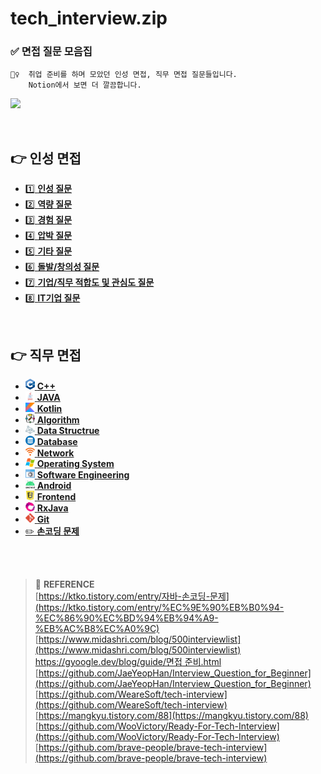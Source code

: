 # tech_interview.zip

### ✅ 면접 질문 모음집

```
💁‍♀️  취업 준비를 하며 모았던 인성 면접, 직무 면접 질문들입니다.
    Notion에서 보면 더 깔끔합니다.
```

<a href="https://4z7l.notion.site/zip-56929380efef41f8b47a5b787e8401b4" target="_blank"><img src="https://img.shields.io/badge/Notion%EC%97%90%EC%84%9C%20%EB%B3%B4%EA%B8%B0-000000?style=plastic&logo=Notion&logoColor=white"/></a>


<br>

## 👉 인성 면접

- [1️⃣ **인성 질문**](/인성/1_인성.md)
- [2️⃣ **역량 질문**](/인성/2_역량.md)
- [3️⃣ **경험 질문**](/인성/3_경험.md)
- [4️⃣ **압박 질문**](/인성/4_압박.md)
- [5️⃣ **기타 질문**](/인성/5_기타.md)
- [6️⃣ **돌발/창의성 질문**](/인성/6_돌발창의성.md)
- [7️⃣ **기업/직무 적합도 및 관심도 질문**](/인성/7_적합도.md)
- [8️⃣ **IT기업 질문**](/인성/8_IT.md)


<br>

## 👉 직무 면접

- <a href="/직무/CPP.md"><img width="15px" src="/image/cpp.png"/> <b>C++</b></a>
- <a href="/직무/JAVA.md"><img width="15px" src="/image/java.png"/> <b>JAVA</b></a>
- <a href="/직무/Kotlin.md"><img width="15px" src="/image/kotlin.svg"/> <b>Kotlin</b></a>
- <a href="/직무/Algorithm.md"><img width="15px" src="/image/algorithm.png"/> <b>Algorithm</b></a>
- <a href="/직무/DataStructure.md"><img width="15px" src="/image/datastructure.png"/> <b>Data Structrue</b></a>
- <a href="/직무/Database.md"><img width="15px" src="/image/database.png"/> <b>Database</b></a>
- <a href="/직무/Network.md"><img width="15px" src="/image/network.png"/> <b>Network</b></a>
- <a href="/직무/OperatingSystem.md"><img width="15px" src="/image/os.png"/> <b>Operating System</b></a>
- <a href="/직무/SoftwareEngineering.md"><img width="15px" src="/image/se.png"/> <b>Software Engineering</b></a>
- <a href="/직무/Android.md"><img width="15px" src="/image/android.png"/> <b>Android</b></a>
- <a href="/직무/Frontend.md"><img width="15px" src="/image/frontend.png"/> <b>Frontend</b></a>
- <a href="/직무/RxJava.md"><img width="15px" src="/image/rxjava.png"/> <b>RxJava</b></a>
- <a href="/직무/Git.md"><img width="15px" src="/image/git.png"/> <b>Git</b></a>
- <a href="/직무/Coding.md">✏️ **손코딩 문제**</a>

<br><br>

> :bookmark: **REFERENCE** <br>
[https://ktko.tistory.com/entry/자바-손코딩-문제](https://ktko.tistory.com/entry/%EC%9E%90%EB%B0%94-%EC%86%90%EC%BD%94%EB%94%A9-%EB%AC%B8%EC%A0%9C)<br>
[https://www.midashri.com/blog/500interviewlist](https://www.midashri.com/blog/500interviewlist)
[https://gyoogle.dev/blog/guide/면접 준비.html](https://gyoogle.dev/blog/guide/%EB%A9%B4%EC%A0%91%20%EC%A4%80%EB%B9%84.html)<br>
[https://github.com/JaeYeopHan/Interview_Question_for_Beginner](https://github.com/JaeYeopHan/Interview_Question_for_Beginner)<br>
[https://github.com/WeareSoft/tech-interview](https://github.com/WeareSoft/tech-interview)<br>
[https://mangkyu.tistory.com/88](https://mangkyu.tistory.com/88)<br>
[https://github.com/WooVictory/Ready-For-Tech-Interview](https://github.com/WooVictory/Ready-For-Tech-Interview)<br>
[https://github.com/brave-people/brave-tech-interview](https://github.com/brave-people/brave-tech-interview)<br>

